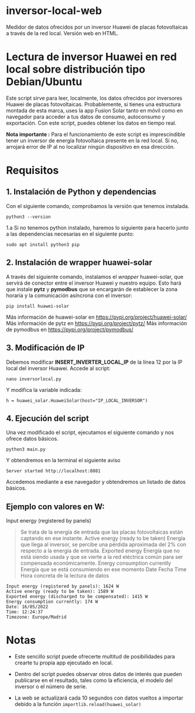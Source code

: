 # inversor-local-web
Medidor de datos ofrecidos por un inversor Huawei de placas fotovoltaicas a través de la red local. Versión web en HTML.

# Lectura de inversor Huawei en red local sobre distribución tipo Debian/Ubuntu

Este script sirve para leer, localmente, los datos ofrecidos por inversores Huawei de placas fotovoltaicas. Probablemente, si tienes una estructura montada de esta marca, uses la app Fusion Solar tanto en móvil como en navegador para acceder a tus datos de consumo, autoconsumo y exportación. Con este script, puedes obtener los datos en tiempo real.


**Nota importante :** Para el funcionamiento de este script es imprescindible tener un inversor de energía fotovoltaica presente en la red local. Si no, arrojará error de IP al no localizar ningún dispositivo en esa dirección. 

# Requisitos

## 1. Instalación de Python y dependencias

Con el siguiente comando, comprobamos la versión que tenemos instalada.

```
python3 --version
```

1.a Si no tenemos python instalado, haremos lo siguiente para hacerlo junto a las dependencias necesarias en el siguiente punto:

```
sudo apt install python3 pip
```

## 2. Instalación de wrapper huawei-solar

A través del siguiente comando, instalamos el *wrapper* huawei-solar, que servirá de conector entre el inversor Huawei y nuestro equipo. Esto hará que instale **pytz** y **pymodbus** que se encargarán de establecer la zona horaria y la comunicación asíncrona con el inversor:

```
pip install huawei-solar
```
Más información de huawei-solar en https://pypi.org/project/huawei-solar/
Más información de pytz en https://pypi.org/project/pytz/
Más información de pymodbus en https://pypi.org/project/pymodbus/

## 3. Modificación de IP

Debemos modificar **INSERT_INVERTER_LOCAL_IP** de la línea 12 por la IP local del inversor Huawei. Accede al script:
```
nano inversorlocal.py
```
Y modifica la variable indicada:

```
h = huawei_solar.HuaweiSolar(host="IP_LOCAL_INVERSOR")
```

## 4. Ejecución del script

Una vez modificado el script, ejecutamos el siguiente comando y nos ofrece datos básicos.

```
python3 main.py
```
Y obtendremos en la terminal el siguiente aviso

```
Server started http://localhost:8081
```

Accedemos mediante a ese navegador y obtendremos un listado de datos básicos.

## Ejemplo con valores en W:

Input energy (registered by panels)
> Se trata de la energía de entrada que las placas fotovoltaicas están captando en ese instante.
Active energy (ready to be taken)
> Energía que llega al inversor, se percibe una pérdida aproximada del 2% con respecto a la energía de entrada.
Exported energy
> Energía que no está siendo usada y que se vierte a la red eléctrica común para ser compensada económicamente.
Energy consumption currently
> Energía que se está consumiendo en ese momento
Date
> Fecha
Time
> Hora concreta de la lectura de datos 

```
Input energy (registered by panels): 1624 W
Active energy (ready to be taken): 1589 W
Exported energy (discharged to be compensated): 1415 W
Energy consumption currently: 174 W
Date: 16/05/2022
Time: 12:24:37
Timezone: Europe/Madrid
```
# Notas

- Este sencillo script puede ofrecerte multitud de posibilidades para crearte tu propia app ejecutado en local.

- Dentro del script puedes observar otros datos de interés que pueden publicarse en el resultado, tales como la eficiencia, el modelo del inversor o el número de serie.

- La web se actualizará cada 10 segundos con datos vueltos a importar debido a la función `importlib.reload(huawei_solar)`

